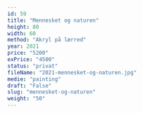 ```yaml
---
id: 59
title: "Mennesket og naturen"
height: 80
width: 60
method: "Akryl på lærred"
year: 2021
price: "5200"
exPrice: "4500"
status: "privat"
fileName: "2021-mennesket-og-naturen.jpg"
medie: "painting"
draft: "False"
slug: "mennesket-og-naturen"
weight: "50"
---
```

